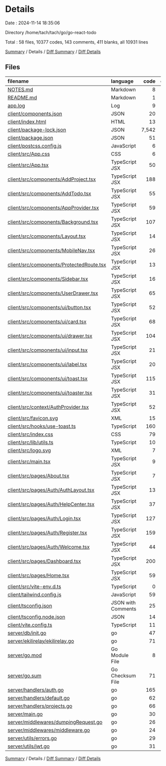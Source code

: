 # Details

Date : 2024-11-14 18:35:06

Directory /home/tach/tach/go/go-react-todo

Total : 58 files,  10377 codes, 143 comments, 411 blanks, all 10931 lines

[Summary](results.md) / Details / [Diff Summary](diff.md) / [Diff Details](diff-details.md)

## Files
| filename | language | code | comment | blank | total |
| :--- | :--- | ---: | ---: | ---: | ---: |
| [NOTES.md](/NOTES.md) | Markdown | 8 | 0 | 3 | 11 |
| [README.md](/README.md) | Markdown | 1 | 0 | 2 | 3 |
| [app.log](/app.log) | Log | 9 | 0 | 7 | 16 |
| [client/components.json](/client/components.json) | JSON | 20 | 0 | 0 | 20 |
| [client/index.html](/client/index.html) | HTML | 13 | 0 | 1 | 14 |
| [client/package-lock.json](/client/package-lock.json) | JSON | 7,542 | 0 | 1 | 7,543 |
| [client/package.json](/client/package.json) | JSON | 51 | 0 | 1 | 52 |
| [client/postcss.config.js](/client/postcss.config.js) | JavaScript | 6 | 0 | 1 | 7 |
| [client/src/App.css](/client/src/App.css) | CSS | 6 | 0 | 1 | 7 |
| [client/src/App.tsx](/client/src/App.tsx) | TypeScript JSX | 50 | 2 | 5 | 57 |
| [client/src/components/AddProject.tsx](/client/src/components/AddProject.tsx) | TypeScript JSX | 188 | 2 | 8 | 198 |
| [client/src/components/AddTodo.tsx](/client/src/components/AddTodo.tsx) | TypeScript JSX | 55 | 0 | 9 | 64 |
| [client/src/components/AppProvider.tsx](/client/src/components/AppProvider.tsx) | TypeScript JSX | 59 | 10 | 14 | 83 |
| [client/src/components/Background.tsx](/client/src/components/Background.tsx) | TypeScript JSX | 107 | 6 | 7 | 120 |
| [client/src/components/Layout.tsx](/client/src/components/Layout.tsx) | TypeScript JSX | 14 | 1 | 3 | 18 |
| [client/src/components/MobileNav.tsx](/client/src/components/MobileNav.tsx) | TypeScript JSX | 26 | 0 | 4 | 30 |
| [client/src/components/ProtectedRoute.tsx](/client/src/components/ProtectedRoute.tsx) | TypeScript JSX | 13 | 0 | 6 | 19 |
| [client/src/components/Sidebar.tsx](/client/src/components/Sidebar.tsx) | TypeScript JSX | 16 | 0 | 2 | 18 |
| [client/src/components/UserDrawer.tsx](/client/src/components/UserDrawer.tsx) | TypeScript JSX | 65 | 2 | 6 | 73 |
| [client/src/components/ui/button.tsx](/client/src/components/ui/button.tsx) | TypeScript JSX | 52 | 0 | 6 | 58 |
| [client/src/components/ui/card.tsx](/client/src/components/ui/card.tsx) | TypeScript JSX | 68 | 0 | 9 | 77 |
| [client/src/components/ui/drawer.tsx](/client/src/components/ui/drawer.tsx) | TypeScript JSX | 104 | 0 | 13 | 117 |
| [client/src/components/ui/input.tsx](/client/src/components/ui/input.tsx) | TypeScript JSX | 21 | 0 | 5 | 26 |
| [client/src/components/ui/label.tsx](/client/src/components/ui/label.tsx) | TypeScript JSX | 20 | 0 | 5 | 25 |
| [client/src/components/ui/toast.tsx](/client/src/components/ui/toast.tsx) | TypeScript JSX | 115 | 0 | 13 | 128 |
| [client/src/components/ui/toaster.tsx](/client/src/components/ui/toaster.tsx) | TypeScript JSX | 31 | 0 | 3 | 34 |
| [client/src/context/AuthProvider.tsx](/client/src/context/AuthProvider.tsx) | TypeScript JSX | 52 | 0 | 12 | 64 |
| [client/src/favicon.svg](/client/src/favicon.svg) | XML | 15 | 0 | 1 | 16 |
| [client/src/hooks/use-toast.ts](/client/src/hooks/use-toast.ts) | TypeScript | 160 | 3 | 32 | 195 |
| [client/src/index.css](/client/src/index.css) | CSS | 79 | 0 | 5 | 84 |
| [client/src/lib/utils.ts](/client/src/lib/utils.ts) | TypeScript | 10 | 1 | 3 | 14 |
| [client/src/logo.svg](/client/src/logo.svg) | XML | 7 | 0 | 1 | 8 |
| [client/src/main.tsx](/client/src/main.tsx) | TypeScript JSX | 9 | 0 | 1 | 10 |
| [client/src/pages/About.tsx](/client/src/pages/About.tsx) | TypeScript JSX | 7 | 0 | 2 | 9 |
| [client/src/pages/Auth/AuthLayout.tsx](/client/src/pages/Auth/AuthLayout.tsx) | TypeScript JSX | 13 | 2 | 4 | 19 |
| [client/src/pages/Auth/HelpCenter.tsx](/client/src/pages/Auth/HelpCenter.tsx) | TypeScript JSX | 37 | 5 | 7 | 49 |
| [client/src/pages/Auth/Login.tsx](/client/src/pages/Auth/Login.tsx) | TypeScript JSX | 127 | 1 | 11 | 139 |
| [client/src/pages/Auth/Register.tsx](/client/src/pages/Auth/Register.tsx) | TypeScript JSX | 159 | 9 | 14 | 182 |
| [client/src/pages/Auth/Welcome.tsx](/client/src/pages/Auth/Welcome.tsx) | TypeScript JSX | 44 | 0 | 6 | 50 |
| [client/src/pages/Dashboard.tsx](/client/src/pages/Dashboard.tsx) | TypeScript JSX | 200 | 7 | 13 | 220 |
| [client/src/pages/Home.tsx](/client/src/pages/Home.tsx) | TypeScript JSX | 59 | 0 | 10 | 69 |
| [client/src/vite-env.d.ts](/client/src/vite-env.d.ts) | TypeScript | 0 | 1 | 1 | 2 |
| [client/tailwind.config.js](/client/tailwind.config.js) | JavaScript | 59 | 1 | 0 | 60 |
| [client/tsconfig.json](/client/tsconfig.json) | JSON with Comments | 25 | 0 | 1 | 26 |
| [client/tsconfig.node.json](/client/tsconfig.node.json) | JSON | 14 | 0 | 1 | 15 |
| [client/vite.config.ts](/client/vite.config.ts) | TypeScript | 11 | 0 | 2 | 13 |
| [server/db/init.go](/server/db/init.go) | go | 47 | 4 | 9 | 60 |
| [server/ekilirelay/ekilirelay.go](/server/ekilirelay/ekilirelay.go) | go | 71 | 22 | 12 | 105 |
| [server/go.mod](/server/go.mod) | Go Module File | 8 | 0 | 3 | 11 |
| [server/go.sum](/server/go.sum) | Go Checksum File | 71 | 0 | 1 | 72 |
| [server/handlers/auth.go](/server/handlers/auth.go) | go | 165 | 25 | 33 | 223 |
| [server/handlers/default.go](/server/handlers/default.go) | go | 62 | 11 | 19 | 92 |
| [server/handlers/projects.go](/server/handlers/projects.go) | go | 66 | 12 | 23 | 101 |
| [server/main.go](/server/main.go) | go | 30 | 5 | 14 | 49 |
| [server/middlewares/dumpingRequest.go](/server/middlewares/dumpingRequest.go) | go | 26 | 5 | 7 | 38 |
| [server/middlewares/middleware.go](/server/middlewares/middleware.go) | go | 24 | 0 | 7 | 31 |
| [server/utils/errors.go](/server/utils/errors.go) | go | 29 | 4 | 14 | 47 |
| [server/utils/jwt.go](/server/utils/jwt.go) | go | 31 | 2 | 7 | 40 |

[Summary](results.md) / Details / [Diff Summary](diff.md) / [Diff Details](diff-details.md)